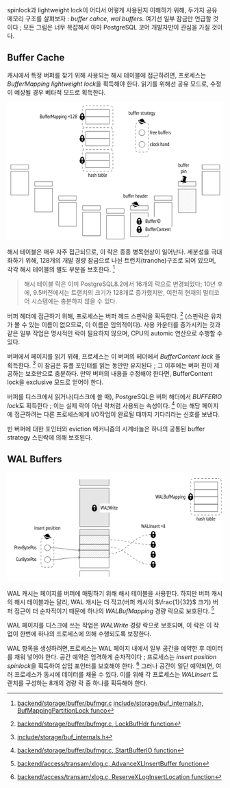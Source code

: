 spinlock과 lightweight lock이 어디서 어떻게 사용된지 이해하기 위해, 두가지 공유 메모리 구조를 살펴보자 : *buffer cahce*, *wal buffers*.
여기선 일부 잠금만 언급할 것이다 ; 모든 그림은 너무 복잡해서 아마 PostgreSQL 코어 개발자만이 관심을 가질 것이다.


## Buffer Cache
캐시에서 특정 버퍼를 찾기 위해 사용되는 해시 테이블에 접근하려면, 프로세스는 *BufferMapping lightweight lock*을 획득해야 한다. 읽기를 위해선 공유 모드로, 수정이 예상될 경우 베타적 모드로 획득한다.

![](_static/Pasted%20image%2020241015110741.png)

해시 테이블은 매우 자주 접근되므로, 이 락은 종종 병목현상이 일어난다.
세분성을 극대화하기 위해, 128개의 개발 경량 잠금으로 나뉜 트런치(tranche)구조로 되어 있으며, 각각 해시 테이블의 별도 부분을 보호한다. [^1]

> 해시 테이블 락은 이미 PostgreSQL8.2에서 16개의  락으로 변경되었다; 10년 후에, 9.5버전에서는 트랜치의 크기가 128개로 증가했지만, 여전히 현재의 멀티코어 시스템에는 충분하지 않을 수 있다.

버퍼 헤더에 접근하기 위해,  프로세스는 버퍼 헤드 스핀락을 획득한다. [^2] (스핀락은 유저가 볼 수 있는 이름이 없으므로, 이 이름은 임의적이다). 사용 카운터를 증가시키는 것과 같은 일부 작업은 명시적인 락이 필요하지 않으며, CPU의 automic 연산으로 수행할 수 있다.

버퍼에서 페이지를 읽기 위해, 프로세스는 이 버퍼의 헤더에서 *BufferContent lock* 을 획득한다. [^3] 이 잠금은 튜플 포인터를 읽는 동안만 유지된다 ; 그 이후에는 버퍼 핀이 제공하는 보호만으로 충분하다.  만약 버퍼의 내용을 수정해야 한다면, BufferContent lock을 exclusive 모드로 얻어야 한다.

버퍼를 디스크에서 읽거나(디스크에 쓸 때), PostgreSQL은 버퍼 해더에서 *BUFFERIO lock*도 획득한다 ; 이는 실제 락이 아닌 락처럼 사용되는 속성이다. [^4]  이는 해당 페이지에 접근하려는 다른 프로세스에게  I/O작업이 완료될 때까지 기다리라는 신호를 보낸다.

빈 버퍼에 대한 포인터와 eviction 메커니즘의 시계바늘은 하나의 공통된 buffer strategy 스핀락에 의해 보호된다.


## WAL Buffers

![](_static/Pasted%20image%2020241015112722.png)


WAL 캐시는 페이지를 버퍼에 매핑하기 위해 해시 테이블을 사용한다. 하지만 버퍼 캐시의 해시 테이블과는 달리, WAL 캐시는 더 작고(버퍼 캐시의 $\frac{1}{32}$ 크기) 버퍼 접근이 더 순차적이기 때문에 하나의 *WALBufMapping* 경량 락으로 보호된다. [^6]


WAL 페이지를 디스크에 쓰는 작업은 *WALWrite*  경량 락으로 보호되며, 이 락은 이 작업이 한번에 하나의 프로세스에 의해 수행되도록 보장한다.

WAL 항목을 생성하려면,프로세스는 WAL 페이지 내에서 일부 공간을 예약한 후 데이터를 채워 넣어야 한다. 공간 예약은 엄격하게 순차적이다 ; 프로세스는 *insert position spinlock*을 획득하여 삽입 포인터를 보호해야 한다. [^7]
그러나  공간이 일단 예약되면, 여러 프로세스가 동시에 데이터를 채울 수 있다. 이를 위해 각 프로세스는 *WALInsert* 트랜치를 구성하는 8개의 경량 락 중 하나를 획득해야 한다. 




[^1]:[backend/storage/buffer/bufmgr.c](https://git.postgresql.org/gitweb/?p=postgresql.git;a=blob;f=src/backend/storage/buffer/bufmgr.c;hb=REL_14_STABLE)
[include/storage/buf_internals.h, BufMappingPartitionLock funco](https://git.postgresql.org/gitweb/?p=postgresql.git;a=blob;f=src/include/storage/buf_internals.h;hb=REL_14_STABLE)

[^2]:[backend/storage/buffer/bufmgr.c, LockBufHdr function](https://git.postgresql.org/gitweb/?p=postgresql.git;a=blob;f=src/backend/storage/buffer/bufmgr.c;hb=REL_14_STABLE)


[^3]:[include/storage/buf_internals.h](https://git.postgresql.org/gitweb/?p=postgresql.git;a=blob;f=src/include/storage/buf_internals.h;hb=REL_14_STABLE)

[^4]:[backend/storage/buffer/bufmgr.c, StartBufferIO function](https://git.postgresql.org/gitweb/?p=postgresql.git;a=blob;f=src/backend/storage/buffer/bufmgr.c;hb=REL_14_STABLE)


[^5]:[backend/storage/buffer/freelist.c](https://git.postgresql.org/gitweb/?p=postgresql.git;a=blob;f=src/backend/storage/buffer/freelist.c;hb=REL_14_STABLE)




[^6]:[backend/access/transam/xlog.c, AdvanceXLInsertBuffer function](https://git.postgresql.org/gitweb/?p=postgresql.git;a=blob;f=src/backend/access/transam/xlog.c;hb=REL_14_STABLE)


[^7]:[backend/access/transam/xlog.c, ReserveXLogInsertLocation function](https://git.postgresql.org/gitweb/?p=postgresql.git;a=blob;f=src/backend/access/transam/xlog.c;hb=REL_14_STABLE)

[^8]:[backend/access/transam/xlog.c, WALInsertLockAcquire function](backend/access/transam/xlog.c, WALInsertLockAcquire function)